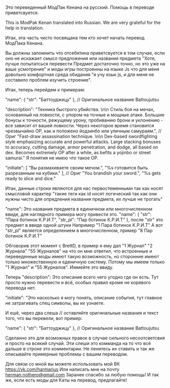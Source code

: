 Это переведенный МодПак Кенана на русский. Помощь в переводе приветсвуется.

This is ModPak Kenan translated into Russian. We are very grateful for the help in translation.

Итак, эта часть чисто посвящана тем кто хочет начать перевод МодПака Кенана.

Вы должны запомнить что отсебятина приветсвуется в том случае, если оно не искажает смысл предложения или названия предмета "Хотя, лучше попытатсься перевести Предмет достаточно точно, но это уже на ваше усмотрение" и моды игры построенны на языке Js что для меня довольно комфортная среда обидания "я учу язык js, и для меня не составило проблем изучить строение". 

Итак, теперь перейдем к примерам: 

"name": { "str": "Баттоуджицу" }, // Оригинальное название Battoujutsu

"description": "Техника быстрого убийства. \n\n Стиль боя на мечах, основанный на ловкости, с упором на точные и мощные атаки. Большие бонусы к точности, режущему урону, пробиванию брони и уклонению - все зависит от вашей ловкости. Через некоторое время становится чрезвычайно OP, как и положено йодзинбо или уличным самураям.", // Ориг "Fast-draw assassination technique. \n\n Dex-based swordfighting style emphasizing accurate and powerful attacks. Large stacking bonuses to accuracy, cutting damage, armor penetration, and dodge, all based on dex. Becomes extremely OP after a while, as befits a yojinbo or street samurai." Я понятия не имею что такое ОР.

"initiate": [ "Вы размахиваете своим мечом.", "%s готовится быть разрезанным на кубики." ], // Ориг "You brandish your sword.", "%s gets ready to slice and dice."

Итак, данные строки являются для нас первостеменными так как носят смысловой характер "такие теги как id носят логический так как они нужны чисто для опредления названия предмета, их лучше не трогать"

"name": Это названия предмета в единичном или многочисленном ввиде, для наглядного примера могу привести это.
"name": { "str": "Пара ботинок К.Р.И.Т", "str_pl": "Пар ботинок К.Р.И.Т" }, 
после "str" это предмет в ввиде одной штуки Например "1 Пара ботинок К.Р.И.Т"
А вот "str_pl" является определением в многочисленном, пример "8 Пар ботинок К.Р.И.Т"

Обговорив этот момент с BrettD, в пример я ему дал "1 Журнал" "2 Журнала" "55 Журналов" на что он мне ответил, что встроенные и переведенные моды имеют такую возможность, но сторонние имеют только множественную и еденичную систему. Потому мы имеем только "1 Журнал" и "55 Журналов". Иммейте это ввиду.

Теперь "description": Это описание всего чего угодно где он есть. Тут просто нужно перевести и всё, особых правил кроме не корявого перевода нет.

"initiate": "Это насколько я могу понять, описание события, тут главное не затрагивать спец символы, вы их узнаете.

И ешё, через два слеша // оставляйте оригинальные названия и текст того, что вы перевели, вот пример:

"name": { "str": "Баттоуджицу" }, // Оригинальное название Battoujutsu

Сделанно это для возможных правок в случае сильного несоотсветсвия и просто на всякий случай. Эти слеши это комманда на то что всё дальше в строке это комментарии. Не ленитесь их ставить и так же описывайте примерные проблемы с вашим переводом.

Для связи со мной вы можете использовать мой ВК https://vk.com/harmarius
Или написать мне на почту herman.nothero@gmail.com
Заранее спасибо за любую помощь! И так же, если есть моды для Каты на перевод, предлагайте!
